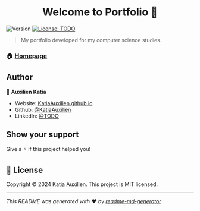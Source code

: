 <h1 align="center">Welcome to Portfolio 👋</h1>
<p>
  <img alt="Version" src="https://img.shields.io/badge/version-1-blue.svg?cacheSeconds=2592000" />
  <a href="#" target="_blank">
    <img alt="License: TODO" src="https://img.shields.io/badge/License-MIT-yellow.svg" />
  </a>
</p>

>  My portfolio developed for my computer science studies.

### 🏠 [Homepage](https://github.com/KatiaAuxilien/KatiaAuxilien.github.io?tab=readme-ov-file)

## Author

👤 **Auxilien Katia**

* Website: [KatiaAuxilien.github.io](https://katiaauxilien.github.io/)
* Github: [@KatiaAuxilien](https://github.com/KatiaAuxilien)
* LinkedIn: [@TODO](https://www.linkedin.com/in/katia-auxilien/)

## Show your support

Give a ⭐️ if this project helped you!

## 📝 License

Copyright © 2024 Katia Auxilien.
This project is MIT licensed.

***
_This README was generated with ❤️ by [readme-md-generator](https://github.com/kefranabg/readme-md-generator)_
